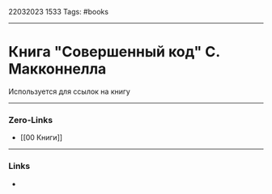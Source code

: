 22032023 1533
Tags: #books 

---
# Книга "Совершенный код" С. Макконнелла

Используется для ссылок на книгу

---
### Zero-Links
- [[00 Книги]]

---
### Links
- 